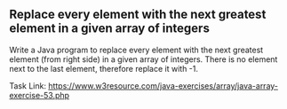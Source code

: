 ## Replace every element with the next greatest element in a given array of integers

Write a Java program to replace every element with the next greatest element (from right side) in a given array of integers. There is no element next to the last element, therefore replace it with -1.

Task Link: https://www.w3resource.com/java-exercises/array/java-array-exercise-53.php